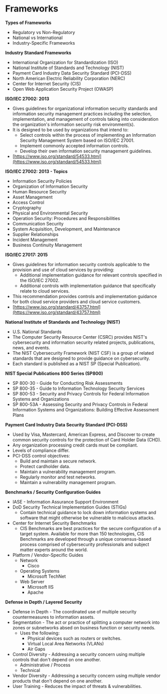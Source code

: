 # Frameworks

**Types of Frameworks**

* Regulatory vs Non-Regulatory
* National vs International
* Industry-Specific Frameworks

**Industry Standard Frameworks**

* International Organization for Standardization \(ISO\)
* National Institute of Standards and Technology \(NIST\)
* Payment Card Industry Data Security Standard \(PCI-DSS\)
* North American Electric Reliability Corporation \(NERC\)
* Center for Internet Security \(CIS\)
* Open Web Application Security Project \(OWASP\)

**ISO/IEC 27002: 2013**

* Gives guidelines for organizational information security standards and information security management practices including the selection, implementation, and management of controls taking into consideration the organization's information security risk environment\(s\).
* It is designed to be used by organizations that intend to:
  * Select controls within the process of implementing an Information Security Management System based on ISO/IEC 27001.
  * Implement commonly accepted information controls.
  * Develop their own information security management guidelines.
* [https://www.iso.org/standard/54533.html](https://www.iso.org/standard/54533.html)

**ISO/IEC 27002: 2013 - Topics**

* Information Security Policies
* Organization of Information Security
* Human Resource Security
* Asset Management
* Access Control
* Cryptography
* Physical and Environmental Security
* Operation Security: Procedures and Responsibilities
* Communication Security
* System Acquisition, Development, and Maintenance
* Supplier Relationships
* Incident Management
* Business Continuity Management

**ISO/IEC 27017: 2015**

* Gives guidelines for information security controls applicable to the provision and use of cloud services by providing:
  * Additional implementation guidance for relevant controls specified in the ISO/IEC 27002.
  * Additional controls with implementation guidance that specifically relate to cloud services.
* This recommendation provides controls and implementation guidance for both cloud service providers and cloud service customers.
* [https://www.iso.org/standard/43757.html](https://www.iso.org/standard/43757.html)

**National Institute of Standards and Technology \(NIST\)**

* U.S. National Standards
* The Computer Security Resource Center \(CSRC\) provides NIST's cybersecurity and information security related projects, publications, news, and events.
* The NIST Cybersecurity Framework \(NIST CSF\) is a group of related standards that are designed to provide guidance on cybersecurity.
* Each standard is published as a NIST SP \(Special Publication\).

**NIST Special Publications 800 Series \(SP800\)**

* SP 800-30 - Guide for Conducting Risk Assessments
* SP 800-35 - Guide to Information Technology Security Services
* SP 800-53 - Security and Privacy Controls for Federal Information Systems and Organizations
* SP 800-53A - Assessing Security and Privacy Controls in Federal Information Systems and Organizations: Building Effective Assessment Plans

**Payment Card Industry Data Security Standard \(PCI-DSS\)**

* Used by Visa, Mastercard, American Express, and Discover to create common security controls for the protection of Card Holder Data \(CHD\).
* Any organization processing credit cards must be compliant.
* Levels of compliance differ.
* PCI-DSS control objectives:
  * Build and maintain a secure network.
  * Protect cardholder data.
  * Maintain a vulnerability management program.
  * Regularly monitor and test networks.
  * Maintain a vulnerability management program.

**Benchmarks / Security Configuration Guides**

* IASE - Information Assurance Support Environment
* DoD Security Technical Implementation Guides \(STIGs\)
  * Contain technical guidance to lock down information systems and software that might otherwise be vulnerable to malicious attacks.
* Center for Internet Security Benchmarks
  * CIS Benchmarks are best practices for the secure configuration of a target system. Available for more than 150 technologies, CIS Benchmarks are developed through a unique consensus-based process comprised of cybersecurity professionals and subject matter experts around the world.
* Platform / Vendor-Specific Guides
  * Network
    * Cisco
  * Operating Systems
    * Microsoft TechNet
  * Web Server
    * Microsoft IIS
    * Apache

**Defense in Depth / Layered Security**

* Defense in Depth - The coordinated use of multiple security countermeasures to information assets.
* Segmentation - The act or practice of splitting a computer network into zones or subnetworks absed on business function or security needs.
  * Uses the following:
    * Physical devices such as routers or switches.
    * Virtual Local Area Networks \(VLANs\)
    * Air Gaps
* Control Diversity - Addressing a security concern using multiple controls that don't depend on one another.
  * Administrative / Process
  * Technical
* Vendor Diversity - Addressing a security concern using multiple vendor products that don't depend on one another.
* User Training - Reduces the impact of threats & vulnerabilities.

